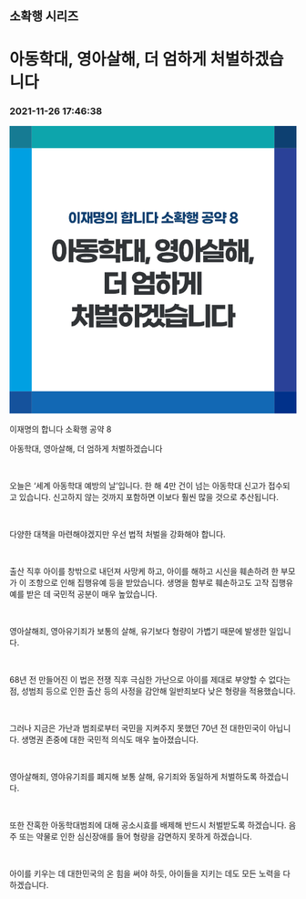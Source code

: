 ## 소확행 시리즈
# 아동학대, 영아살해, 더 엄하게 처벌하겠습니다
### 2021-11-26 17:46:38
![아동학대, 영아살해, 더 엄하게 처벌하겠습니다](008.png)

이재명의 합니다 소확행 공약 8

아동학대, 영아살해, 더 엄하게 처벌하겠습니다

​

오늘은 ‘세계 아동학대 예방의 날’입니다. 한 해 4만 건이 넘는 아동학대 신고가 접수되고 있습니다. 신고하지 않는 것까지 포함하면 이보다 훨씬 많을 것으로 추산됩니다.

​

다양한 대책을 마련해야겠지만 우선 법적 처벌을 강화해야 합니다.

​

출산 직후 아이를 창밖으로 내던져 사망케 하고, 아이를 해하고 시신을 훼손하려 한 부모가 이 조항으로 인해 집행유예 등을 받았습니다. 생명을 함부로 훼손하고도 고작 집행유예를 받은 데 국민적 공분이 매우 높았습니다.

​

영아살해죄, 영아유기죄가 보통의 살해, 유기보다 형량이 가볍기 때문에 발생한 일입니다.

​

68년 전 만들어진 이 법은 전쟁 직후 극심한 가난으로 아이를 제대로 부양할 수 없다는 점, 성범죄 등으로 인한 출산 등의 사정을 감안해 일반죄보다 낮은 형량을 적용했습니다.

​

그러나 지금은 가난과 범죄로부터 국민을 지켜주지 못했던 70년 전 대한민국이 아닙니다. 생명권 존중에 대한 국민적 의식도 매우 높아졌습니다.

​

영아살해죄, 영야유기죄를 폐지해 보통 살해, 유기죄와 동일하게 처벌하도록 하겠습니다.

​

또한 잔혹한 아동학대범죄에 대해 공소시효를 배제해 반드시 처벌받도록 하겠습니다. 음주 또는 약물로 인한 심신장애를 들어 형량을 감면하지 못하게 하겠습니다.

​

아이를 키우는 데 대한민국의 온 힘을 써야 하듯, 아이들을 지키는 데도 모든 노력을 다하겠습니다.